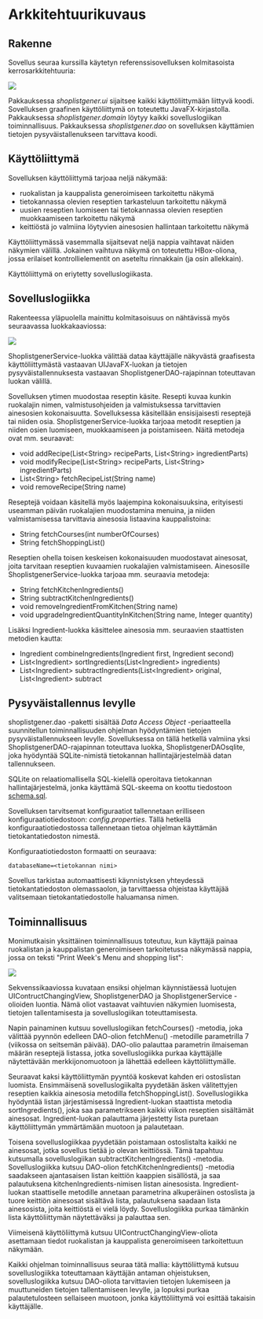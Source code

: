 # Arkkitehtuurikuvaus

## Rakenne

Sovellus seuraa kurssilla käytetyn referenssisovelluksen kolmitasoista kerrosarkkitehtuuria:

<img src="https://github.com/tspaanan/shoplist-gener/blob/main/dokumentaatio/Pakkauskaavio.jpg">

Pakkauksessa *shoplistgener.ui* sijaitsee kaikki käyttöliittymään liittyvä koodi. Sovelluksen graafinen käyttöliittymä on toteutettu JavaFX-kirjastolla. Pakkauksessa *shoplistgener.domain* löytyy kaikki sovelluslogiikan toiminnallisuus. Pakkauksessa *shoplistgener.dao* on sovelluksen käyttämien tietojen pysyväistallenukseen tarvittava koodi.

## Käyttöliittymä

Sovelluksen käyttöliittymä tarjoaa neljä näkymää:

* ruokalistan ja kauppalista generoimiseen tarkoitettu näkymä
* tietokannassa olevien reseptien tarkasteluun tarkoitettu näkymä
* uusien reseptien luomiseen tai tietokannassa olevien reseptien muokkaamiseen tarkoitettu näkymä
* keittiöstä jo valmiina löytyvien ainesosien hallintaan tarkoitettu näkymä

Käyttöliittymässä vasemmalla sijaitsevat neljä nappia vaihtavat näiden näkymien välillä. Jokainen vaihtuva näkymä on toteutettu HBox-oliona, jossa erilaiset kontrollielementit on aseteltu rinnakkain (ja osin allekkain).

Käyttöliittymä on eriytetty sovelluslogiikasta.

## Sovelluslogiikka

Rakenteessa yläpuolella mainittu kolmitasoisuus on nähtävissä myös seuraavassa luokkakaaviossa:

<img src="https://github.com/tspaanan/shoplist-gener/blob/main/dokumentaatio/Luokkakaavio.jpg">

ShoplistgenerService-luokka välittää dataa käyttäjälle näkyvästä graafisesta käyttöliittymästä vastaavan UIJavaFX-luokan ja tietojen pysyväistallennuksesta vastaavan ShoplistgenerDAO-rajapinnan toteuttavan luokan välillä.

Sovelluksen ytimen muodostaa reseptin käsite. Resepti kuvaa kunkin ruokalajin nimen, valmistusohjeiden ja valmistuksessa tarvittavien ainesosien kokonaisuutta. Sovelluksessa käsitellään ensisijaisesti reseptejä tai niiden osia. ShoplistgenerService-luokka tarjoaa metodit reseptien ja niiden osien luomiseen, muokkaamiseen ja poistamiseen. Näitä metodeja ovat mm. seuraavat:

* void addRecipe(List\<String> recipeParts, List\<String> ingredientParts)
* void modifyRecipe(List\<String> recipeParts, List\<String> ingredientParts)
* List\<String> fetchRecipeList(String name)
* void removeRecipe(String name)

Reseptejä voidaan käsitellä myös laajempina kokonaisuuksina, erityisesti useamman päivän ruokalajien muodostamina menuina, ja niiden valmistamisessa tarvittavia ainesosia listaavina kauppalistoina:

* String fetchCourses(int numberOfCourses)
* String fetchShoppingList()

Reseptien ohella toisen keskeisen kokonaisuuden muodostavat ainesosat, joita tarvitaan reseptien kuvaamien ruokalajien valmistamiseen. Ainesosille ShoplistgenerService-luokka tarjoaa mm. seuraavia metodeja:

* String fetchKitchenIngredients()
* String subtractKitchenIngredients()
* void removeIngredientFromKitchen(String name)
* void upgradeIngredientQuantityInKitchen(String name, Integer quantity)

Lisäksi Ingredient-luokka käsittelee ainesosia mm. seuraavien staattisten metodien kautta:

* Ingredient combineIngredients(Ingredient first, Ingredient second)
* List\<Ingredient> sortIngredients(List\<Ingredient> ingredients)
* List\<Ingredient> subtractIngredients(List\<Ingredient> original, List\<Ingredient> subtract

## Pysyväistallennus levylle

shoplistgener.dao -paketti sisältää *Data Access Object* -periaatteella suunnitellun toiminnallisuuden ohjelman hyödyntämien tietojen pysyväistallennukseen levylle. Sovelluksessa on tällä hetkellä valmiina yksi ShoplistgenerDAO-rajapinnan toteuttava luokka, ShoplistgenerDAOsqlite, joka hyödyntää SQLite-nimistä tietokannan hallintajärjestelmää datan tallennukseen.

SQLite on relaatiomallisella SQL-kielellä operoitava tietokannan hallintajärjestelmä, jonka käyttämä SQL-skeema on koottu tiedostoon [schema.sql](https://github.com/tspaanan/shoplist-gener/blob/main/dokumentaatio/schema.sql).

Sovelluksen tarvitsemat konfiguraatiot tallennetaan erilliseen konfiguraatiotiedostoon: *config.properties*. Tällä hetkellä konfiguraatiotiedostossa tallennetaan tietoa ohjelman käyttämän tietokantatiedoston nimestä.

Konfiguraatiotiedoston formaatti on seuraava:
```
databaseName=<tietokannan nimi>
```

Sovellus tarkistaa automaattisesti käynnistyksen yhteydessä tietokantatiedoston olemassaolon, ja tarvittaessa ohjeistaa käyttäjää valitsemaan tietokantatiedostolle haluamansa nimen.

## Toiminnallisuus

Monimutkaisin yksittäinen toiminnallisuus toteutuu, kun käyttäjä painaa ruokalistan ja kauppalistan generoimiseen tarkoitetussa näkymässä nappia, jossa on teksti "Print Week's Menu and shopping list":

<img src="https://github.com/tspaanan/shoplist-gener/blob/main/dokumentaatio/Sekvenssikaavio.png">

Sekvenssikaaviossa kuvataan ensiksi ohjelman käynnistäessä luotujen UIContructChangingView, ShoplistgenerDAO ja ShoplistgenerService -olioiden luontia. Nämä oliot vastaavat vaihtuvien näkymien luomisesta, tietojen tallentamisesta ja sovelluslogiikan toteuttamisesta.

Napin painaminen kutsuu sovelluslogiikan fetchCourses() -metodia, joka välittää pyynnön edelleen DAO-olion fetchMenu() -metodille parametrilla 7 (viikossa on seitsemän päivää). DAO-olio palauttaa parametrin ilmaiseman määrän reseptejä listassa, jotka sovelluslogiikka purkaa käyttäjälle näytettävään merkkijonomuotoon ja lähettää edelleen käyttöliittymälle.

Seuraavat kaksi käyttöliittymän pyyntöä koskevat kahden eri ostoslistan luomista. Ensimmäisenä sovelluslogiikalta pyydetään äsken välitettyjen reseptien kaikkia ainesosia metodilla fetchShoppingList(). Sovelluslogiikka hyödyntää listan järjestämisessä Ingredient-luokan staattista metodia sortIngredients(), joka saa parametrikseen kaikki viikon reseptien sisältämät ainesosat. Ingredient-luokan palauttama järjestetty lista puretaan käyttöliittymän ymmärtämään muotoon ja palautetaan.

Toisena sovelluslogiikkaa pyydetään poistamaan ostoslistalta kaikki ne ainesosat, jotka sovellus tietää jo olevan keittiössä. Tämä tapahtuu kutsumalla sovelluslogiikan subtractKitchenIngredients() -metodia. Sovelluslogiikka kutsuu DAO-olion fetchKitchenIngredients() -metodia saadakseen ajantasaisen listan keittiön kaappien sisällöstä, ja saa palautuksena kitchenIngredients-nimisen listan ainesosista. Ingredient-luokan staattiselle metodille annetaan parametrina alkuperäinen ostoslista ja tuore keittiön ainesosat sisältävä lista, palautuksena saadaan lista ainesosista, joita keittiöstä ei vielä löydy. Sovelluslogiikka purkaa tämänkin lista käyttöliittymän näytettäväksi ja palauttaa sen.

Viimeisenä käyttöliittymä kutsuu UIContructChangingView-oliota asettamaan tiedot ruokalistan ja kauppalista generoimiseen tarkoitettuun näkymään.

Kaikki ohjelman toiminnallisuus seuraa tätä mallia: käyttöliittymä kutsuu sovelluslogiikka toteuttamaan käyttäjän antaman ohjeistuksen, sovelluslogiikka kutsuu DAO-oliota tarvittavien tietojen lukemiseen ja muuttuneiden tietojen tallentamiseen levylle, ja lopuksi purkaa palautetulosteen sellaiseen muotoon, jonka käyttöliittymä voi esittää takaisin käyttäjälle.